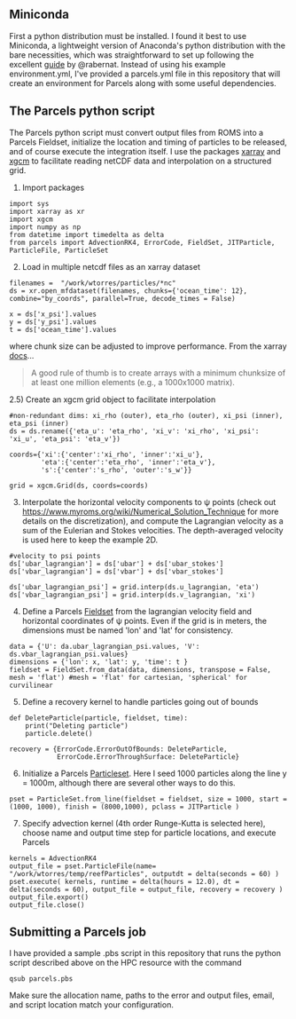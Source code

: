 ## Miniconda
First a python distribution must be installed. I found it best to use Miniconda, a lightweight version of Anaconda's python distribution with the bare necessities, which was straightforward to set up following the excellent [guide](https://medium.com/@rabernat/custom-conda-environments-for-data-science-on-hpc-clusters-32d58c63aa95) by @rabernat. Instead of using his example environment.yml, I've provided a parcels.yml file in this repository that will create an environment for Parcels along with some useful dependencies.

## The Parcels python script
The Parcels python script must convert output files from ROMS into a Parcels Fieldset, initialize the location and timing of particles to be released, and of course execute the integration itself. I use the packages [xarray](http://xarray.pydata.org/en/stable/) and [xgcm](https://xgcm.readthedocs.io/en/latest/) to facilitate reading netCDF data and interpolation on a structured grid.

1) Import packages
```
import sys 
import xarray as xr
import xgcm
import numpy as np
from datetime import timedelta as delta
from parcels import AdvectionRK4, ErrorCode, FieldSet, JITParticle, ParticleFile, ParticleSet
```

2) Load in multiple netcdf files as an xarray dataset
```
filenames =  "/work/wtorres/particles/*nc"
ds = xr.open_mfdataset(filenames, chunks={'ocean_time': 12}, combine="by_coords", parallel=True, decode_times = False)

x = ds['x_psi'].values
y = ds['y_psi'].values
t = ds['ocean_time'].values
```
where chunk size can be adjusted to improve performance. From the xarray [docs](http://xarray.pydata.org/en/stable/dask.html#chunking-and-performance)...
> A good rule of thumb is to create arrays with a minimum chunksize of at least one million elements (e.g., a 1000x1000 matrix).

2.5) Create an xgcm grid object to facilitate interpolation
```
#non-redundant dims: xi_rho (outer), eta_rho (outer), xi_psi (inner), eta_psi (inner)
ds = ds.rename({'eta_u': 'eta_rho', 'xi_v': 'xi_rho', 'xi_psi': 'xi_u', 'eta_psi': 'eta_v'})

coords={'xi':{'center':'xi_rho', 'inner':'xi_u'}, 
        'eta':{'center':'eta_rho', 'inner':'eta_v'}, 
        's':{'center':'s_rho', 'outer':'s_w'}}

grid = xgcm.Grid(ds, coords=coords)
```

3) Interpolate the horizontal velocity components to ψ points (check out https://www.myroms.org/wiki/Numerical_Solution_Technique for more details on the discretization), and compute the Lagrangian velocity as a sum of the Eulerian and Stokes velocities. The depth-averaged velocity is used here to keep the example 2D.
```
#velocity to psi points
ds['ubar_lagrangian'] = ds['ubar'] + ds['ubar_stokes']
ds['vbar_lagrangian'] = ds['vbar'] + ds['vbar_stokes']

ds['ubar_lagrangian_psi'] = grid.interp(ds.u_lagrangian, 'eta')
ds['vbar_lagrangian_psi'] = grid.interp(ds.v_lagrangian, 'xi')
```

4) Define a Parcels [Fieldset](http://oceanparcels.org/gh-pages/html/#module-parcels.fieldset) from the lagrangian velocity field and horizontal coordinates of ψ points. Even if the grid is in meters, the dimensions must be named 'lon' and 'lat' for consistency.
```
data = {'U': da.ubar_lagrangian_psi.values, 'V': ds.vbar_lagrangian_psi.values}
dimensions = {'lon': x, 'lat': y, 'time': t }
fieldset = FieldSet.from_data(data, dimensions, transpose = False, mesh = 'flat') #mesh = 'flat' for cartesian, 'spherical' for curvilinear 
```

5) Define a recovery kernel to handle particles going out of bounds

```
def DeleteParticle(particle, fieldset, time):
    print("Deleting particle")
    particle.delete()

recovery = {ErrorCode.ErrorOutOfBounds: DeleteParticle,
            ErrorCode.ErrorThroughSurface: DeleteParticle}
```

6) Initialize a Parcels [Particleset](http://oceanparcels.org/gh-pages/html/#module-parcels.particleset). Here I seed 1000 particles along the line y = 1000m, although there are several other ways to do this.
```
pset = ParticleSet.from_line(fieldset = fieldset, size = 1000, start = (1000, 1000), finish = (8000,1000), pclass = JITParticle )
```

7) Specify advection kernel (4th order Runge-Kutta is selected here), choose name and output time step for particle locations, and execute Parcels

```
kernels = AdvectionRK4
output_file = pset.ParticleFile(name= "/work/wtorres/temp/reefParticles", outputdt = delta(seconds = 60) )
pset.execute( kernels, runtime = delta(hours = 12.0), dt = delta(seconds = 60), output_file = output_file, recovery = recovery )
output_file.export()
output_file.close()
```

## Submitting a Parcels job
I have provided a sample .pbs script in this repository that runs the python script described above on the HPC resource with the command
```
qsub parcels.pbs
``` 
Make sure the allocation name, paths to the error and output files, email, and script location match your configuration.
